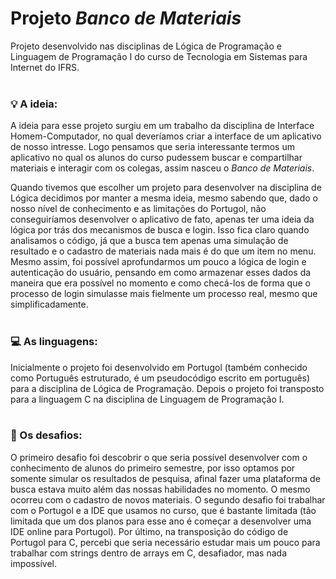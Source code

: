 # Projeto <i>Banco de Materiais</i>

Projeto desenvolvido nas disciplinas de Lógica de Programação e Linguagem de Programação I do curso de Tecnologia em Sistemas para Internet do IFRS. <br><br>

### 💡 A ideia:

A ideia para esse projeto surgiu em um trabalho da disciplina de Interface Homem-Computador, no qual deveríamos criar a interface de um aplicativo de nosso intresse. Logo pensamos que seria interessante termos um aplicativo no qual os alunos do curso pudessem buscar e compartilhar materiais e interagir com os colegas, assim nasceu o <i>Banco de Materiais</i>. 

Quando tivemos que escolher um projeto para desenvolver na disciplina de Lógica decidimos por manter a mesma ideia, mesmo sabendo que, dado o nosso nível de conhecimento e as limitações do Portugol, não conseguiríamos desenvolver o aplicativo de fato, apenas ter uma ideia da lógica por trás dos mecanismos de busca e login. Isso fica claro quando analisamos o código, já que a busca tem apenas uma simulação de resultado e o cadastro de materiais nada mais é do que um item no menu. Mesmo assim, foi possível aprofundarmos um pouco a lógica de login e autenticação do usuário, pensando em como armazenar esses dados da maneira que era possível no momento e como checá-los de forma que o processo de login simulasse mais fielmente um processo real, mesmo que simplificadamente. <br><br>

### 💻 As linguagens:

Inicialmente o projeto foi desenvolvido em Portugol (também conhecido como Português estruturado, é um pseudocódigo escrito em português) para a disciplina de Lógica de Programação. Depois o projeto foi transposto para a linguagem C na disciplina de Linguagem de Programação I. <br><br>

### 🚀 Os desafios:

O primeiro desafio foi descobrir o que seria possível desenvolver com o conhecimento de alunos do primeiro semestre, por isso optamos por somente simular os resultados de pesquisa, afinal fazer uma plataforma de busca estava muito além das nossas habilidades no momento. O mesmo ocorreu com o cadastro de novos materiais. O segundo desafio foi trabalhar com o Portugol e a IDE que usamos no curso, que é bastante limitada (tão limitada que um dos planos para esse ano é começar a desenvolver uma IDE online para Portugol). Por último, na transposição do código de Portugol para C, percebi que seria necessário estudar mais um pouco para trabalhar com strings dentro de arrays em C, desafiador, mas nada impossível.
